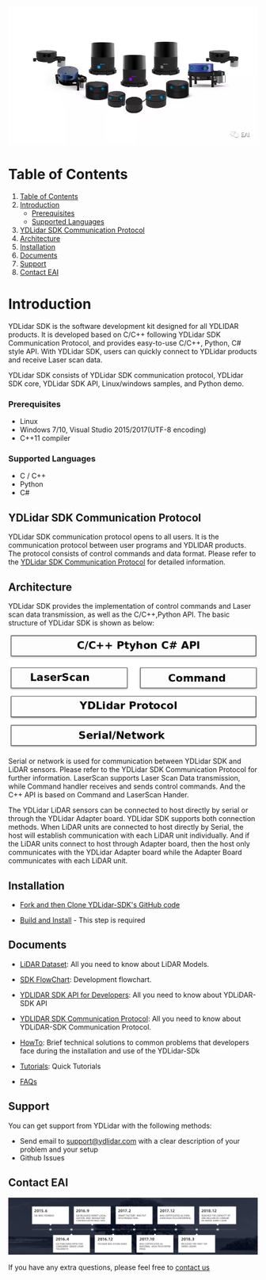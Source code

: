![YDLIDAR](doc/images/YDLidar.jpg  "YDLIDAR")

# Table of Contents

1. [Table of Contents](#table-of-contents)
2. [Introduction](#introduction)
    - [Prerequisites](#prerequisites)
    - [Supported Languages](#supported-languages)
3. [YDLidar SDK Communication Protocol](#ydlidar-sdk-communication-protocol)
4. [Architecture](#architecture)
5. [Installation](#installation)
6. [Documents](#documents)
7. [Support](#support)
8. [Contact EAI](#contact-eai)

# Introduction

YDLidar SDK is the software development kit designed for all YDLIDAR products. It is developed based on C/C++ following YDLidar SDK Communication Protocol, and provides easy-to-use C/C++, Python, C# style API. With YDLidar SDK, users can quickly connect to YDLidar products and receive Laser scan data.

YDLidar SDK consists of YDLidar SDK communication protocol, YDLidar SDK core, YDLidar SDK API, Linux/windows samples, and Python demo.

### Prerequisites
* Linux
* Windows 7/10, Visual Studio 2015/2017(UTF-8 encoding)
* C++11 compiler

### Supported Languages
* C / C++
* Python
* C#

## YDLidar SDK Communication Protocol
YDLidar SDK communication protocol opens to all users. It is the communication protocol between user programs and YDLIDAR products. The protocol consists of control commands and data format. Please refer to the [YDLidar SDK Communication Protocol](doc/YDLidar-SDK-Communication-Protocol.md) for detailed information.

## Architecture

YDLidar SDK provides the implementation of control commands and Laser scan data transmission, as well as the C/C++,Python API. The basic structure of YDLidar SDK is shown as below:

![YDLidar SDK Architecture](doc/images/sdk_architecture.png)

 Serial or network is used for communication between YDLidar SDK and LiDAR sensors. Please refer to the YDLidar SDK Communication Protocol for further information. LaserScan supports Laser Scan Data transmission, while Command handler receives and sends control commands. And the C++ API is based on Command and LaserScan Hander.

The YDLidar LiDAR sensors can be connected to host directly by serial or through the YDLidar Adapter board. YDLidar SDK supports both connection methods. When LiDAR units are connected to host directly by Serial, the host will establish communication with each LiDAR unit individually. And if the LiDAR units connect to host through Adapter board, then the host only communicates with the YDLidar Adapter board while the Adapter Board communicates with each LiDAR unit.

## Installation

* [Fork and then Clone YDLidar-SDK's GitHub code](https://github.com/YDLIDAR/YDLidar-SDK) 

* [Build and Install](doc/howto/how_to_build_and_install.md) - This step is required

## Documents
* [LiDAR Dataset](doc/Dataset.md): All you need to know about LiDAR Models.

* [SDK FlowChart](doc/Diagram.md): Development flowchart.

* [YDLIDAR SDK API for Developers](doc/YDLIDAR_SDK_API_for_Developers.md): All you need to know about YDLiDAR-SDK API

* [YDLIDAR SDK Communication Protocol](doc/YDLidar-SDK-Communication-Protocol.md): All you need to know about YDLiDAR-SDK Communication Protocol.

* [HowTo](doc/howto/README.md): Brief technical solutions to common problems that developers face during the installation and use of the YDLidar-SDk 

* [Tutorials](doc/Tutorials.md): Quick Tutorials

* [FAQs](doc/FAQs/README.md) 

## Support

You can get support from YDLidar with the following methods:
* Send email to support@ydlidar.com with a clear description of your problem and your setup
* Github Issues

## Contact EAI
![Development Path](doc/images/EAI.png)

If you have any extra questions, please feel free to [contact us](http://www.ydlidar.cn/cn/contact)
